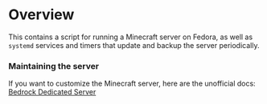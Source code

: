 # Overview

This contains a script for running a Minecraft server on Fedora, as well as `systemd` services and timers that update and backup the server periodically.

### Maintaining the server

If you want to customize the Minecraft server, here are the unofficial docs: [Bedrock Dedicated Server](https://minecraft.fandom.com/wiki/Bedrock_Dedicated_Server)